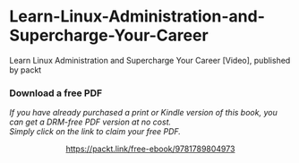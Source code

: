 # Learn-Linux-Administration-and-Supercharge-Your-Career
Learn Linux Administration and Supercharge Your Career [Video], published by packt
### Download a free PDF

 <i>If you have already purchased a print or Kindle version of this book, you can get a DRM-free PDF version at no cost.<br>Simply click on the link to claim your free PDF.</i>
<p align="center"> <a href="https://packt.link/free-ebook/9781789804973">https://packt.link/free-ebook/9781789804973 </a> </p>